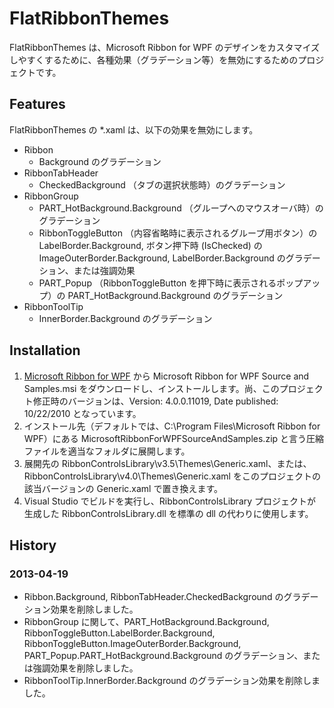 # FlatRibbonThemes

FlatRibbonThemes は、Microsoft Ribbon for WPF のデザインをカスタマイズしやすくするために、各種効果（グラデーション等）を無効にするためのプロジェクトです。

## Features

FlatRibbonThemes の *.xaml は、以下の効果を無効にします。

* Ribbon
    * Background のグラデーション
* RibbonTabHeader
    * CheckedBackground （タブの選択状態時）のグラデーション
* RibbonGroup
    * PART_HotBackground.Background （グループへのマウスオーバ時）のグラデーション
    * RibbonToggleButton （内容省略時に表示されるグループ用ボタン）の LabelBorder.Background, ボタン押下時 (IsChecked) の ImageOuterBorder.Background, LabelBorder.Background のグラデーション、または強調効果
    * PART_Popup （RibbonToggleButton を押下時に表示されるポップアップ）の PART_HotBackground.Background のグラデーション
* RibbonToolTip
    * InnerBorder.Background のグラデーション

## Installation

1. [Microsoft Ribbon for WPF](http://www.microsoft.com/en-us/download/details.aspx?id=11877 "Microsoft Ribbon for WPF") から Microsoft Ribbon for WPF Source and Samples.msi をダウンロードし、インストールします。尚、このプロジェクト修正時のバージョンは、Version: 4.0.0.11019, Date published: 10/22/2010 となっています。
2. インストール先（デフォルトでは、C:\Program Files\Microsoft Ribbon for WPF）にある MicrosoftRibbonForWPFSourceAndSamples.zip と言う圧縮ファイルを適当なフォルダに展開します。
3. 展開先の RibbonControlsLibrary\v3.5\Themes\Generic.xaml、または、RibbonControlsLibrary\v4.0\Themes\Generic.xaml をこのプロジェクトの該当バージョンの Generic.xaml で置き換えます。
4. Visual Studio でビルドを実行し、RibbonControlsLibrary プロジェクトが生成した RibbonControlsLibrary.dll を標準の dll の代わりに使用します。

## History

### 2013-04-19
* Ribbon.Background, RibbonTabHeader.CheckedBackground のグラデーション効果を削除しました。
* RibbonGroup に関して、PART_HotBackground.Background, RibbonToggleButton.LabelBorder.Background, RibbonToggleButton.ImageOuterBorder.Background, PART_Popup.PART_HotBackground.Background のグラデーション、または強調効果を削除しました。
* RibbonToolTip.InnerBorder.Background のグラデーション効果を削除しました。

